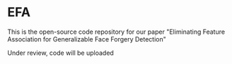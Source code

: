 # EFA
This is the open-source code repository for our paper "Eliminating Feature Association for Generalizable Face Forgery Detection"

Under review, code will be uploaded
